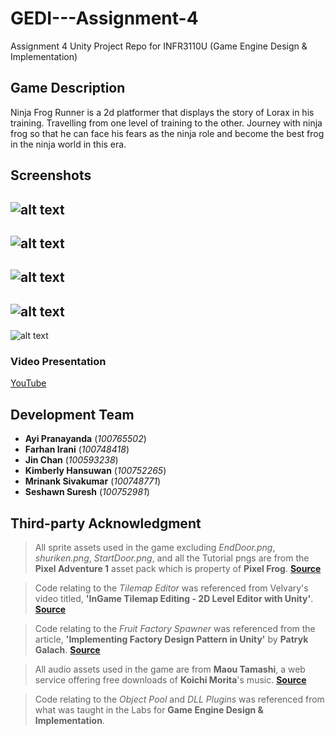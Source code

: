 # GEDI---Assignment-4

Assignment 4 Unity Project Repo for INFR3110U (Game Engine Design & Implementation)

## Game Description

Ninja Frog Runner is a 2d platformer that displays the story of Lorax in his training. Travelling from one level of training to the other. Journey with ninja frog so that he can face his fears as the ninja role and become the best frog in the ninja world in this era. 

## Screenshots

![alt text](https://cdn.discordapp.com/attachments/679509961730162697/913656112383938570/unknown.png)
---
![alt text](https://cdn.discordapp.com/attachments/679509961730162697/913656272665063434/unknown.png)
---
![alt text](https://cdn.discordapp.com/attachments/679509961730162697/913656272862191656/unknown.png)
---
![alt text](https://cdn.discordapp.com/attachments/679509961730162697/913656273109676032/unknown.png)
---
![alt text](https://cdn.discordapp.com/attachments/679509961730162697/913656273298423839/unknown.png)

### Video Presentation

[YouTube](https://youtu.be/iU36J-bAEck)

## Development Team

- **Ayi Pranayanda** (*100765502*)
- **Farhan Irani** (*100748418*)
- **Jin Chan** (*100593238*)
- **Kimberly Hansuwan** (*100752265*)
- **Mrinank Sivakumar** (*100748771*)
- **Seshawn Suresh** (*100752981*)

## Third-party Acknowledgment

> All sprite assets used in the game excluding *EndDoor.png*, *shuriken.png*, *StartDoor.png*, and all the Tutorial pngs are from the **Pixel Adventure 1** asset pack which is property of **Pixel Frog**.
> [**Source**](https://assetstore.unity.com/packages/2d/characters/pixel-adventure-1-155360)

> Code relating to the *Tilemap Editor* was referenced from Velvary's video titled, **'InGame Tilemap Editing - 2D Level Editor with Unity'**.
> [**Source**](https://www.youtube.com/watch?v=hx3ieBzVNg0)

> Code relating to the *Fruit Factory Spawner* was referenced from the article, **'Implementing Factory Design Pattern in Unity'** by **Patryk Galach**.
> [**Source**](https://www.patrykgalach.com/2019/03/28/implementing-factory-design-pattern-in-unity/)

> All audio assets used in the game are from **Maou Tamashi**, a web service offering free downloads of **Koichi Morita**'s music.
> [**Source**](https://maou.audio/)

> Code relating to the *Object Pool* and *DLL Plugins* was referenced from what was taught in the Labs for **Game Engine Design & Implementation**.
